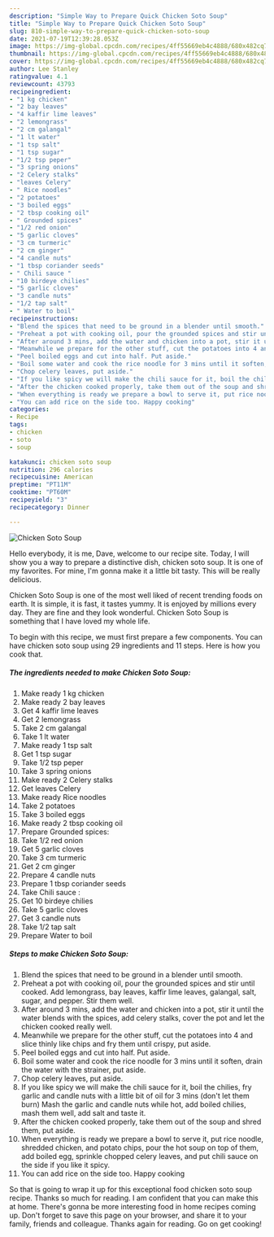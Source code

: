 ```yaml
---
description: "Simple Way to Prepare Quick Chicken Soto Soup"
title: "Simple Way to Prepare Quick Chicken Soto Soup"
slug: 810-simple-way-to-prepare-quick-chicken-soto-soup
date: 2021-07-19T12:39:28.053Z
image: https://img-global.cpcdn.com/recipes/4ff55669eb4c4888/680x482cq70/chicken-soto-soup-recipe-main-photo.jpg
thumbnail: https://img-global.cpcdn.com/recipes/4ff55669eb4c4888/680x482cq70/chicken-soto-soup-recipe-main-photo.jpg
cover: https://img-global.cpcdn.com/recipes/4ff55669eb4c4888/680x482cq70/chicken-soto-soup-recipe-main-photo.jpg
author: Lee Stanley
ratingvalue: 4.1
reviewcount: 43793
recipeingredient:
- "1 kg chicken"
- "2 bay leaves"
- "4 kaffir lime leaves"
- "2 lemongrass"
- "2 cm galangal"
- "1 lt water"
- "1 tsp salt"
- "1 tsp sugar"
- "1/2 tsp peper"
- "3 spring onions"
- "2 Celery stalks"
- "leaves Celery"
- " Rice noodles"
- "2 potatoes"
- "3 boiled eggs"
- "2 tbsp cooking oil"
- " Grounded spices"
- "1/2 red onion"
- "5 garlic cloves"
- "3 cm turmeric"
- "2 cm ginger"
- "4 candle nuts"
- "1 tbsp coriander seeds"
- " Chili sauce "
- "10 birdeye chilies"
- "5 garlic cloves"
- "3 candle nuts"
- "1/2 tap salt"
- " Water to boil"
recipeinstructions:
- "Blend the spices that need to be ground in a blender until smooth."
- "Preheat a pot with cooking oil, pour the grounded spices and stir until cooked. Add lemongrass, bay leaves, kaffir lime leaves, galangal, salt, sugar, and pepper. Stir them well."
- "After around 3 mins, add the water and chicken into a pot, stir it until the water blends with the spices, add celery stalks, cover the pot and let the chicken cooked really well."
- "Meanwhile we prepare for the other stuff, cut the potatoes into 4 and slice thinly like chips and fry them until crispy, put aside."
- "Peel boiled eggs and cut into half. Put aside."
- "Boil some water and cook the rice noodle for 3 mins until it soften, drain the water with the strainer, put aside."
- "Chop celery leaves, put aside."
- "If you like spicy we will make the chili sauce for it, boil the chilies, fry garlic and candle nuts with a little bit of oil for 3 mins (don&#39;t let them burn) Mash the garlic and candle nuts while hot, add boiled chilies, mash them well, add salt and taste it."
- "After the chicken cooked properly, take them out of the soup and shred them, put aside."
- "When everything is ready we prepare a bowl to serve it, put rice noodle, shredded chicken, and potato chips, pour the hot soup on top of them, add boiled egg, sprinkle chopped celery leaves, and put chili sauce on the side if you like it spicy."
- "You can add rice on the side too. Happy cooking"
categories:
- Recipe
tags:
- chicken
- soto
- soup

katakunci: chicken soto soup 
nutrition: 296 calories
recipecuisine: American
preptime: "PT11M"
cooktime: "PT60M"
recipeyield: "3"
recipecategory: Dinner

---
```



![Chicken Soto Soup](https://img-global.cpcdn.com/recipes/4ff55669eb4c4888/680x482cq70/chicken-soto-soup-recipe-main-photo.jpg)

Hello everybody, it is me, Dave, welcome to our recipe site. Today, I will show you a way to prepare a distinctive dish, chicken soto soup. It is one of my favorites. For mine, I'm gonna make it a little bit tasty. This will be really delicious.



Chicken Soto Soup is one of the most well liked of recent trending foods on earth. It is simple, it is fast, it tastes yummy. It is enjoyed by millions every day. They are fine and they look wonderful. Chicken Soto Soup is something that I have loved my whole life.


To begin with this recipe, we must first prepare a few components. You can have chicken soto soup using 29 ingredients and 11 steps. Here is how you cook that.

<!--inarticleads1-->

##### The ingredients needed to make Chicken Soto Soup:

1. Make ready 1 kg chicken
1. Make ready 2 bay leaves
1. Get 4 kaffir lime leaves
1. Get 2 lemongrass
1. Take 2 cm galangal
1. Take 1 lt water
1. Make ready 1 tsp salt
1. Get 1 tsp sugar
1. Take 1/2 tsp peper
1. Take 3 spring onions
1. Make ready 2 Celery stalks
1. Get leaves Celery
1. Make ready  Rice noodles
1. Take 2 potatoes
1. Take 3 boiled eggs
1. Make ready 2 tbsp cooking oil
1. Prepare  Grounded spices:
1. Take 1/2 red onion
1. Get 5 garlic cloves
1. Take 3 cm turmeric
1. Get 2 cm ginger
1. Prepare 4 candle nuts
1. Prepare 1 tbsp coriander seeds
1. Take  Chili sauce :
1. Get 10 birdeye chilies
1. Take 5 garlic cloves
1. Get 3 candle nuts
1. Take 1/2 tap salt
1. Prepare  Water to boil




<!--inarticleads2-->

##### Steps to make Chicken Soto Soup:

1. Blend the spices that need to be ground in a blender until smooth.
1. Preheat a pot with cooking oil, pour the grounded spices and stir until cooked. Add lemongrass, bay leaves, kaffir lime leaves, galangal, salt, sugar, and pepper. Stir them well.
1. After around 3 mins, add the water and chicken into a pot, stir it until the water blends with the spices, add celery stalks, cover the pot and let the chicken cooked really well.
1. Meanwhile we prepare for the other stuff, cut the potatoes into 4 and slice thinly like chips and fry them until crispy, put aside.
1. Peel boiled eggs and cut into half. Put aside.
1. Boil some water and cook the rice noodle for 3 mins until it soften, drain the water with the strainer, put aside.
1. Chop celery leaves, put aside.
1. If you like spicy we will make the chili sauce for it, boil the chilies, fry garlic and candle nuts with a little bit of oil for 3 mins (don&#39;t let them burn) Mash the garlic and candle nuts while hot, add boiled chilies, mash them well, add salt and taste it.
1. After the chicken cooked properly, take them out of the soup and shred them, put aside.
1. When everything is ready we prepare a bowl to serve it, put rice noodle, shredded chicken, and potato chips, pour the hot soup on top of them, add boiled egg, sprinkle chopped celery leaves, and put chili sauce on the side if you like it spicy.
1. You can add rice on the side too. Happy cooking




So that is going to wrap it up for this exceptional food chicken soto soup recipe. Thanks so much for reading. I am confident that you can make this at home. There's gonna be more interesting food in home recipes coming up. Don't forget to save this page on your browser, and share it to your family, friends and colleague. Thanks again for reading. Go on get cooking!
